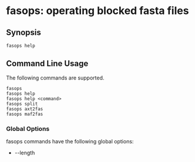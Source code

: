 # fasops: operating blocked fasta files

## Synopsis

    fasops help

## Command Line Usage

The following commands are supported.

    fasops
    fasops help
    fasops help <command>
    fasops split
    fasops axt2fas
    fasops maf2fas

### Global Options

fasops commands have the following global options:

* --length

